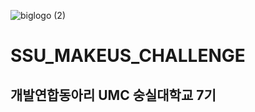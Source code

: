 ![biglogo (2)](https://github.com/SSUMC-7th/.github/blob/main/profile/6%EB%B6%84%ED%95%A0%20%EC%B9%B4%EB%93%9C%EB%89%B4%EC%8A%A4_7th_%EC%B5%9C%EC%A2%85%20(%EC%99%84%EB%A3%8C).png?raw=true)


# SSU_MAKEUS_CHALLENGE
## 개발연합동아리 UMC 숭실대학교 7기



<!--

**Here are some ideas to get you started:**

🙋‍♀️ A short introduction - what is your organization all about?
🌈 Contribution guidelines - how can the community get involved?
👩‍💻 Useful resources - where can the community find your docs? Is there anything else the community should know?
🍿 Fun facts - what does your team eat for breakfast?
🧙 Remember, you can do mighty things with the power of [Markdown](https://docs.github.com/github/writing-on-github/getting-started-with-writing-and-formatting-on-github/basic-writing-and-formatting-syntax)
-->
